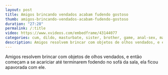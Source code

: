 ```yaml
---
layout: post
title: Amigos brincando vendados acabam fudendo gostoso
thumb: amigos-brincando-vendados-acabam-fudendo-gostoso
duration: "27:28"
permalink: /:title
video: https://www.xvideos.com/embedframe/43144077
categories: cum, dildo, masturbate, sister, brother, game, anal-sex, marley-brinx, touch-my-nody-challenge
description: Amigos resolvem brincar com objetos de olhos vendados, e então começam a se acariciar até terminarem fodendo no sofá da sala, ela ficou apavorada com ele.
---
```

Amigos resolvem brincar com objetos de olhos vendados, e então começam a se acariciar até terminarem fodendo no sofá da sala, ela ficou apavorada com ele.